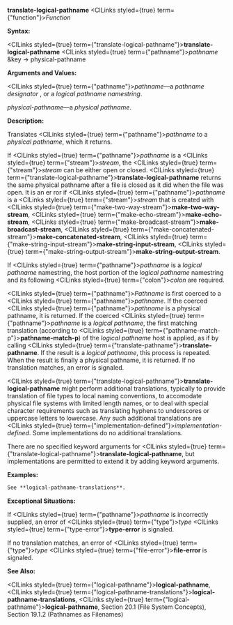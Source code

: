 **translate-logical-pathname** <ClLinks styled={true} term={"function"}><i>Function</i></ClLinks> 



**Syntax:** 



<ClLinks styled={true} term={"translate-logical-pathname"}><b>translate-logical-pathname</b></ClLinks> <ClLinks styled={true} term={"pathname"}><i>pathname</i></ClLinks> &amp;key → physical-pathname 



**Arguments and Values:** 



<ClLinks styled={true} term={"pathname"}><i>pathname</i></ClLinks>—a *pathname designator* , or a *logical pathname namestring*. 



*physical-pathname*—a *physical pathname*. 



**Description:** 



Translates <ClLinks styled={true} term={"pathname"}><i>pathname</i></ClLinks> to a *physical pathname*, which it returns. 



If <ClLinks styled={true} term={"pathname"}><i>pathname</i></ClLinks> is a <ClLinks styled={true} term={"stream"}><i>stream</i></ClLinks>, the <ClLinks styled={true} term={"stream"}><i>stream</i></ClLinks> can be either open or closed. <ClLinks styled={true} term={"translate-logical-pathname"}><b>translate-logical-pathname</b></ClLinks> returns the same physical pathname after a file is closed as it did when the file was open. It is an er ror if <ClLinks styled={true} term={"pathname"}><i>pathname</i></ClLinks> is a <ClLinks styled={true} term={"stream"}><i>stream</i></ClLinks> that is created with <ClLinks styled={true} term={"make-two-way-stream"}><b>make-two-way-stream</b></ClLinks>, <ClLinks styled={true} term={"make-echo-stream"}><b>make-echo-stream</b></ClLinks>, <ClLinks styled={true} term={"make-broadcast-stream"}><b>make-broadcast-stream</b></ClLinks>, <ClLinks styled={true} term={"make-concatenated-stream"}><b>make-concatenated-stream</b></ClLinks>, <ClLinks styled={true} term={"make-string-input-stream"}><b>make-string-input-stream</b></ClLinks>, <ClLinks styled={true} term={"make-string-output-stream"}><b>make-string-output-stream</b></ClLinks>. 



If <ClLinks styled={true} term={"pathname"}><i>pathname</i></ClLinks> is a *logical pathname* namestring, the host portion of the *logical pathname* namestring and its following <ClLinks styled={true} term={"colon"}><i>colon</i></ClLinks> are required. 



<ClLinks styled={true} term={"pathname"}><i>Pathname</i></ClLinks> is first coerced to a <ClLinks styled={true} term={"pathname"}><i>pathname</i></ClLinks>. If the coerced <ClLinks styled={true} term={"pathname"}><i>pathname</i></ClLinks> is a physical pathname, it is returned. If the coerced <ClLinks styled={true} term={"pathname"}><i>pathname</i></ClLinks> is a *logical pathname*, the first matching translation (according to <ClLinks styled={true} term={"pathname-match-p"}><b>pathname-match-p</b></ClLinks>) of the *logical pathname* host is applied, as if by calling <ClLinks styled={true} term={"translate-pathname"}><b>translate-pathname</b></ClLinks>. If the result is a *logical pathname*, this process is repeated. When the result is finally a physical pathname, it is returned. If no translation matches, an error is signaled. 



<ClLinks styled={true} term={"translate-logical-pathname"}><b>translate-logical-pathname</b></ClLinks> might perform additional translations, typically to provide translation of file types to local naming conventions, to accomodate physical file systems with limited length names, or to deal with special character requirements such as translating hyphens to underscores or uppercase letters to lowercase. Any such additional translations are <ClLinks styled={true} term={"implementation-defined"}><i>implementation-defined</i></ClLinks>. Some implementations do no additional translations. 



There are no specified keyword arguments for <ClLinks styled={true} term={"translate-logical-pathname"}><b>translate-logical-pathname</b></ClLinks>, but implementations are permitted to extend it by adding keyword arguments. 



**Examples:**
```lisp
See **logical-pathname-translations**. 
```
**Exceptional Situations:** 



If <ClLinks styled={true} term={"pathname"}><i>pathname</i></ClLinks> is incorrectly supplied, an error of <ClLinks styled={true} term={"type"}><i>type</i></ClLinks> <ClLinks styled={true} term={"type-error"}><b>type-error</b></ClLinks> is signaled. 



If no translation matches, an error of <ClLinks styled={true} term={"type"}><i>type</i></ClLinks> <ClLinks styled={true} term={"file-error"}><b>file-error</b></ClLinks> is signaled. 







 



 



**See Also:** 



<ClLinks styled={true} term={"logical-pathname"}><b>logical-pathname</b></ClLinks>, <ClLinks styled={true} term={"logical-pathname-translations"}><b>logical-pathname-translations</b></ClLinks>, <ClLinks styled={true} term={"logical-pathname"}><b>logical-pathname</b></ClLinks>, Section 20.1 (File System Concepts), Section 19.1.2 (Pathnames as Filenames) 



